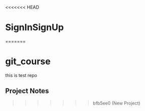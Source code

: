 <<<<<<< HEAD
# SignInSignUp
=======
# git_course
this is test repo

## Project Notes
>>>>>>> bfb5ee0 (New Project)
